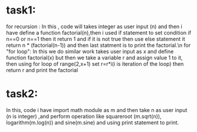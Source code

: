 # task1:
for recursion :
In this , code will takes integer as user input (n) and then i have define a function factorial(n),then i used if statement to set condition if n==0 or n==1 then it return 1 and if it is not true then use else statement it return n * (factorial(n-1)) and then last statment is to print the factorial.\n
for "for loop":
In this we do similar work takes user input as x and  define function factorial(x) but then we take a variable r and assign  value 1 to it, then using for loop of range(2,x+1) set r=r*i(i is iteration of the loop)
then return r and print the factorial 

# task2:
In this, code  i have import math module as m and then take n as user input (n is integer) ,and perform operation like squareroot (m.sqrt(n)), logarithm(m.log(n)) and sine(m.sine) and using print statement to print. 
